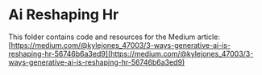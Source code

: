 # Ai Reshaping Hr

This folder contains code and resources for the Medium article:
[https://medium.com/@kylejones_47003/3-ways-generative-ai-is-reshaping-hr-56746b6a3ed9](https://medium.com/@kylejones_47003/3-ways-generative-ai-is-reshaping-hr-56746b6a3ed9)

